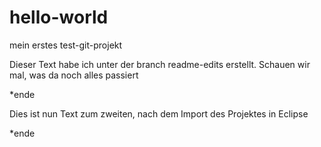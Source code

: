 # hello-world
mein erstes test-git-projekt

Dieser Text habe ich unter der branch readme-edits erstellt. Schauen wir mal, was da noch alles passiert

*ende 

Dies ist nun Text zum zweiten, nach dem Import des Projektes in Eclipse

*ende